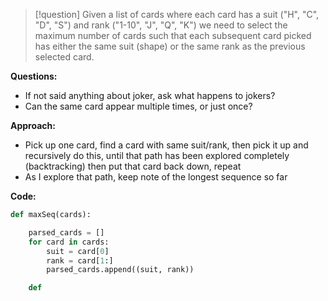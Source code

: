 >[!question]
>Given a list of cards where each card has a suit ("H", "C", "D", "S") and rank ("1-10", "J", "Q", "K") we need to select the maximum number of cards such that each subsequent card picked has either the same suit (shape) or the same rank as the previous selected card.

**Questions:**
- If not said anything about joker, ask what happens to jokers?
- Can the same card appear multiple times, or just once?

**Approach:**
- Pick up one card, find a card with same suit/rank, then pick it up and recursively do this, until that path has been explored completely (backtracking) then put that card back down, repeat
- As I explore that path, keep note of the longest sequence so far


**Code:**
```Python
def maxSeq(cards):

	parsed_cards = []
	for card in cards:
		suit = card[0]
		rank = card[1:]
		parsed_cards.append((suit, rank))

	def 
```